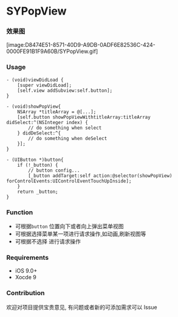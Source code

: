 # SYPopView
### 效果图
[image:D8474E51-8571-40D9-A9DB-0ADF6E82536C-424-0000FE91B1F9A60B/SYPopView.gif]


### Usage
```
- (void)viewDidLoad {
    [super viewDidLoad];
    [self.view addSubview:self.button];
}

- (void)showPopView{
    NSArray *titleArray = @[...];
    [self.button showPopViewWithtitleArray:titleArray didSelect:^(NSInteger index) {
        // do something when select
    } didDeSelect:^{
        // do something when deSelect
    }];
}

- (UIButton *)button{
    if (!_button) {
        // button config...
        [_button addTarget:self action:@selector(showPopView) forControlEvents:UIControlEventTouchUpInside];
    }
    return _button;
}
```

### Function
- 可根据`button` 位置向下或者向上弹出菜单视图
- 可根据选择菜单某一项进行请求操作,如动画,刷新视图等
- 可根据不选择 进行请求操作

### Requirements
- iOS 9.0+
- Xocde 9
### Contribution
欢迎对项目提供宝贵意见, 有问题或者新的可添加需求可以 Issue

